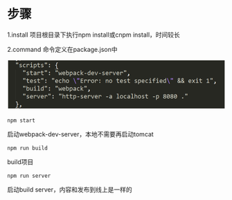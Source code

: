 # 步骤

1.install
项目根目录下执行npm install或cnpm install，时间较长

2.command
命令定义在package.json中

![test](1.png)

```
npm start
```
启动webpack-dev-server，本地不需要再启动tomcat

```
npm run build
```
build项目

```
npm run server
```
启动build server，内容和发布到线上是一样的
